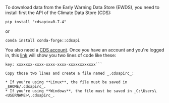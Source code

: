 To download data from the Early Warning Data Store (EWDS), you need to install first the API of the Climate Data Store (CDS):

```pip install "cdsapi>=0.7.4"```

or

```conda install conda-forge::cdsapi```

You also need a [CDS account](https://cds.climate.copernicus.eu/). Once you have an account and you're logged in, this [link](https://ewds.climate.copernicus.eu/how-to-api) will show you two lines of code like these:

```url: https://ewds.climate.copernicus.eu/api
key: xxxxxxx-xxxx-xxxx-xxxx-xxxxxxxxxxxx```

Copy those two lines and create a file named _.cdsapirc_:

* If you're using **Linux**, the file must be saved in _$HOME/.cdsapirc_.
* If you're using **Windows**, the file must be saved in _C:\Users\<USERNAME>\.cdsapirc_.
